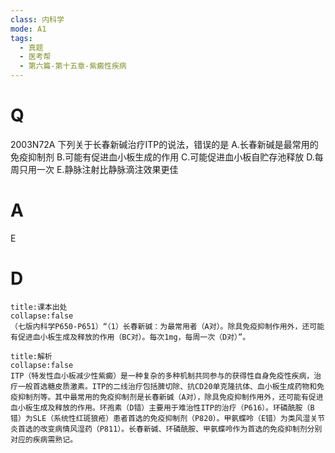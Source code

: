 ```yaml
---
class: 内科学
mode: A1
tags:
  - 真题
  - 医考帮
  - 第六篇-第十五章-紫癜性疾病
---
```


# Q
2003N72A 下列关于长春新碱治疗ITP的说法，错误的是
A.长春新碱是最常用的免疫抑制剂
B.可能有促进血小板生成的作用
C.可能促进血小板自贮存池释放
D.每周只用一次
E.静脉注射比静脉滴注效果更佳

# A
E
# D
```ad-note
title:课本出处
collapse:false
（七版内科学P650-P651）“（1）长春新碱：为最常用者（A对）。除具免疫抑制作用外，还可能有促进血小板生成及释放的作用（BC对）。每次1mg，每周一次（D对）”。
```

```ad-summary
title:解析
collapse:false
ITP（特发性血小板减少性紫癜）是一种复杂的多种机制共同参与的获得性自身免疫性疾病，治疗一般首选糖皮质激素。ITP的二线治疗包括脾切除、抗CD20单克隆抗体、血小板生成药物和免疫抑制剂等。其中最常用的免疫抑制剂是长春新碱（A对），除具免疫抑制作用外，还可能有促进血小板生成及释放的作用。环孢素（D错）主要用于难治性ITP的治疗（P616）。环磷酰胺（B错）为SLE（系统性红斑狼疮）患者首选的免疫抑制剂（P820）。甲氨蝶呤（E错）为类风湿关节炎首选的改变病情风湿药（P811）。长春新碱、环磷酰胺、甲氨蝶呤作为首选的免疫抑制剂分别对应的疾病需熟记。
```

